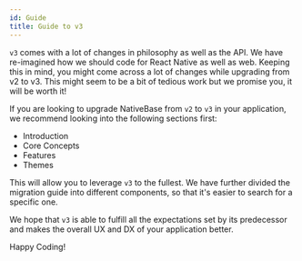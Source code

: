 ```yaml
---
id: Guide
title: Guide to v3
---
```


`v3` comes with a lot of changes in philosophy as well as the API. We have re-imagined how we should code for React Native as well as web. Keeping this in mind, you might come across a lot of changes while upgrading from v2 to v3. This might seem to be a bit of tedious work but we promise you, it will be worth it!

If you are looking to upgrade NativeBase from `v2` to `v3` in your application, we recommend looking into the following sections first:

- Introduction
- Core Concepts
- Features
- Themes

This will allow you to leverage `v3` to the fullest. We have further divided the migration guide into different components, so that it's easier to search for a specific one.

We hope that `v3` is able to fulfill all the expectations set by its predecessor and makes the overall UX and DX of your application better.

Happy Coding!
